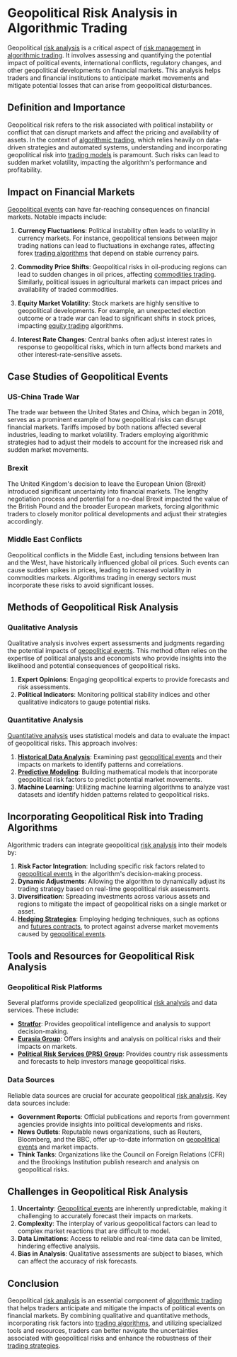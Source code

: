 # Geopolitical Risk Analysis in Algorithmic Trading

Geopolitical [risk analysis](../r/risk_analysis.md) is a critical aspect of [risk management](../r/risk_management.md) in [algorithmic trading](../a/algorithmic_trading.md). It involves assessing and quantifying the potential impact of political events, international conflicts, regulatory changes, and other geopolitical developments on financial markets. This analysis helps traders and financial institutions to anticipate market movements and mitigate potential losses that can arise from geopolitical disturbances.

## Definition and Importance

Geopolitical risk refers to the risk associated with political instability or conflict that can disrupt markets and affect the pricing and availability of assets. In the context of [algorithmic trading](../a/algorithmic_trading.md), which relies heavily on data-driven strategies and automated systems, understanding and incorporating geopolitical risk into [trading models](../t/trading_models.md) is paramount. Such risks can lead to sudden market volatility, impacting the algorithm's performance and profitability.

## Impact on Financial Markets

[Geopolitical events](../g/geopolitical_events.md) can have far-reaching consequences on financial markets. Notable impacts include:

1. **Currency Fluctuations**: Political instability often leads to volatility in currency markets. For instance, geopolitical tensions between major trading nations can lead to fluctuations in exchange rates, affecting forex [trading algorithms](../t/trading_algorithms.md) that depend on stable currency pairs.

2. **Commodity Price Shifts**: Geopolitical risks in oil-producing regions can lead to sudden changes in oil prices, affecting [commodities trading](../c/commodities_trading.md). Similarly, political issues in agricultural markets can impact prices and availability of traded commodities.

3. **Equity Market Volatility**: Stock markets are highly sensitive to geopolitical developments. For example, an unexpected election outcome or a trade war can lead to significant shifts in stock prices, impacting [equity trading](../e/equity_trading.md) algorithms.

4. **Interest Rate Changes**: Central banks often adjust interest rates in response to geopolitical risks, which in turn affects bond markets and other interest-rate-sensitive assets.

## Case Studies of Geopolitical Events

### US-China Trade War

The trade war between the United States and China, which began in 2018, serves as a prominent example of how geopolitical risks can disrupt financial markets. Tariffs imposed by both nations affected several industries, leading to market volatility. Traders employing algorithmic strategies had to adjust their models to account for the increased risk and sudden market movements.

### Brexit

The United Kingdom's decision to leave the European Union (Brexit) introduced significant uncertainty into financial markets. The lengthy negotiation process and potential for a no-deal Brexit impacted the value of the British Pound and the broader European markets, forcing algorithmic traders to closely monitor political developments and adjust their strategies accordingly.

### Middle East Conflicts

Geopolitical conflicts in the Middle East, including tensions between Iran and the West, have historically influenced global oil prices. Such events can cause sudden spikes in prices, leading to increased volatility in commodities markets. Algorithms trading in energy sectors must incorporate these risks to avoid significant losses.

## Methods of Geopolitical Risk Analysis

### Qualitative Analysis

Qualitative analysis involves expert assessments and judgments regarding the potential impacts of [geopolitical events](../g/geopolitical_events.md). This method often relies on the expertise of political analysts and economists who provide insights into the likelihood and potential consequences of geopolitical risks.

1. **Expert Opinions**: Engaging geopolitical experts to provide forecasts and risk assessments.
2. **Political Indicators**: Monitoring political stability indices and other qualitative indicators to gauge potential risks.

### Quantitative Analysis

[Quantitative analysis](../q/quantitative_analysis.md) uses statistical models and data to evaluate the impact of geopolitical risks. This approach involves:

1. **[Historical Data Analysis](../h/historical_data_analysis.md)**: Examining past [geopolitical events](../g/geopolitical_events.md) and their impacts on markets to identify patterns and correlations.
2. **[Predictive Modeling](../p/predictive_modeling.md)**: Building mathematical models that incorporate geopolitical risk factors to predict potential market movements.
3. **Machine Learning**: Utilizing machine learning algorithms to analyze vast datasets and identify hidden patterns related to geopolitical risks.

## Incorporating Geopolitical Risk into Trading Algorithms

Algorithmic traders can integrate geopolitical [risk analysis](../r/risk_analysis.md) into their models by:

1. **Risk Factor Integration**: Including specific risk factors related to [geopolitical events](../g/geopolitical_events.md) in the algorithm's decision-making process.
2. **Dynamic Adjustments**: Allowing the algorithm to dynamically adjust its trading strategy based on real-time geopolitical risk assessments.
3. **Diversification**: Spreading investments across various assets and regions to mitigate the impact of geopolitical risks on a single market or asset.
4. **[Hedging Strategies](../h/hedging_strategies.md)**: Employing hedging techniques, such as options and [futures contracts](../f/futures_contracts.md), to protect against adverse market movements caused by [geopolitical events](../g/geopolitical_events.md).

## Tools and Resources for Geopolitical Risk Analysis

### Geopolitical Risk Platforms

Several platforms provide specialized geopolitical [risk analysis](../r/risk_analysis.md) and data services. These include:

- **[Stratfor](https://worldview.stratfor.com/)**: Provides geopolitical intelligence and analysis to support decision-making.
- **[Eurasia Group](https://www.eurasiagroup.net/)**: Offers insights and analysis on political risks and their impacts on markets.
- **[Political Risk Services (PRS) Group](https://www.prsgroup.com/)**: Provides country risk assessments and forecasts to help investors manage geopolitical risks.

### Data Sources

Reliable data sources are crucial for accurate geopolitical [risk analysis](../r/risk_analysis.md). Key data sources include:

- **Government Reports**: Official publications and reports from government agencies provide insights into political developments and risks.
- **News Outlets**: Reputable news organizations, such as Reuters, Bloomberg, and the BBC, offer up-to-date information on [geopolitical events](../g/geopolitical_events.md) and market impacts.
- **Think Tanks**: Organizations like the Council on Foreign Relations (CFR) and the Brookings Institution publish research and analysis on geopolitical risks.

## Challenges in Geopolitical Risk Analysis

1. **Uncertainty**: [Geopolitical events](../g/geopolitical_events.md) are inherently unpredictable, making it challenging to accurately forecast their impacts on markets.
2. **Complexity**: The interplay of various geopolitical factors can lead to complex market reactions that are difficult to model.
3. **Data Limitations**: Access to reliable and real-time data can be limited, hindering effective analysis.
4. **Bias in Analysis**: Qualitative assessments are subject to biases, which can affect the accuracy of risk forecasts.

## Conclusion

Geopolitical [risk analysis](../r/risk_analysis.md) is an essential component of [algorithmic trading](../a/algorithmic_trading.md) that helps traders anticipate and mitigate the impacts of political events on financial markets. By combining qualitative and quantitative methods, incorporating risk factors into [trading algorithms](../t/trading_algorithms.md), and utilizing specialized tools and resources, traders can better navigate the uncertainties associated with geopolitical risks and enhance the robustness of their [trading strategies](../t/trading_strategies.md).
